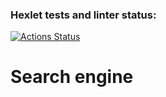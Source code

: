 ### Hexlet tests and linter status:
[![Actions Status](https://github.com/Nazarinh0/algorithms-project-69/workflows/hexlet-check/badge.svg)](https://github.com/Nazarinh0/algorithms-project-69/actions)

# Search engine
